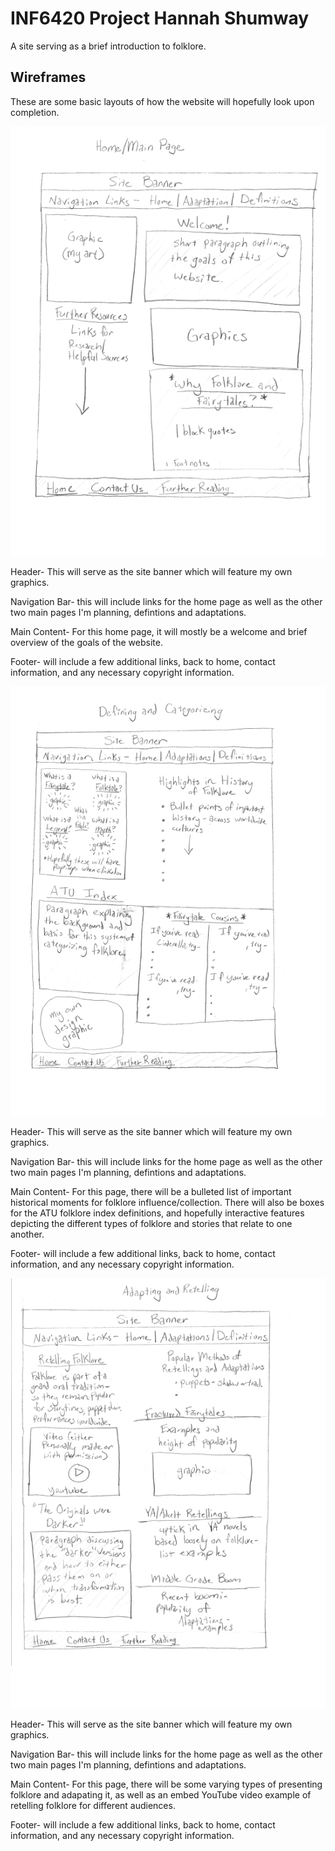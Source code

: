 # INF6420 Project Hannah Shumway

A site serving as a brief introduction to folklore.

## Wireframes

These are some basic layouts of how the website will hopefully look upon completion. 

![Wireframe of Home Page](wireframes/wireframehome.jpg)

Header- This will serve as the site banner which will feature my own graphics.

Navigation Bar- this will include links for the home page as well as the other two main pages I'm planning, defintions and adaptations.

Main Content- For this home page, it will mostly be a welcome and brief overview of the goals of the website.

Footer- will include a few additional links, back to home, contact information, and any necessary copyright information.

![Wireframe of Defintions Page](wireframes/wireframedefinitions.jpg)

Header- This will serve as the site banner which will feature my own graphics.

Navigation Bar- this will include links for the home page as well as the other two main pages I'm planning, defintions and adaptations.

Main Content- For this page, there will be a bulleted list of important historical moments for folklore influence/collection. There will also be boxes for the ATU folklore index definitions, and hopefully interactive features depicting the different types of folklore and stories that relate to one another. 

Footer- will include a few additional links, back to home, contact information, and any necessary copyright information.

![Wireframe of Adaptations Page](wireframes/wireframeadaptations.jpg)

Header- This will serve as the site banner which will feature my own graphics.

Navigation Bar- this will include links for the home page as well as the other two main pages I'm planning, defintions and adaptations.

Main Content- For this page, there will be some varying types of presenting folklore and adapating it, as well as an embed YouTube video example of retelling folklore for different audiences. 

Footer- will include a few additional links, back to home, contact information, and any necessary copyright information.